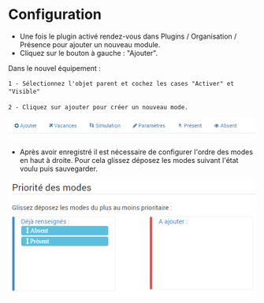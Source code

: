 Configuration 
=====

- Une fois le plugin activé rendez-vous dans Plugins / Organisation / Présence pour ajouter un nouveau module.
- Cliquez sur le bouton à gauche : "Ajouter".

Dans le nouvel équipement :

	1 - Sélectionnez l'objet parent et cochez les cases "Activer" et "Visible"

	2 - Cliquez sur ajouter pour créer un nouveau mode.

![presence1](../images/presence_modes.png)

- Après avoir enregistré il est nécessaire de configurer l'ordre des modes en haut à droite. Pour cela glissez déposez les modes suivant l'état voulu puis sauvegarder.

![presence1](../images/presence_ordre_modes.png)
